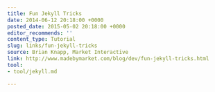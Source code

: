 ```yaml
---
title: Fun Jekyll Tricks
date: 2014-06-12 20:18:00 +0000
posted_date: 2015-05-02 20:18:00 +0000
editor_recommends: ''
content_type: Tutorial
slug: links/fun-jekyll-tricks
source: Brian Knapp, Market Interactive
link: http://www.madebymarket.com/blog/dev/fun-jekyll-tricks.html
tool:
- tool/jekyll.md

---
```

